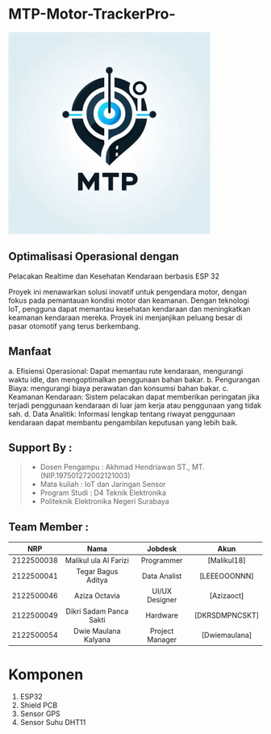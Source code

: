 # MTP-Motor-TrackerPro-
<!DOCTYPE html>
<html lang="id">
<head>
    <meta charset="UTF-8">
    <meta name="viewport" content="width=device-width, initial-scale=1.0">
    <meta http-equiv="X-UA-Compatible" content="ie=edge">
    <img src= "Logo MTP.jpeg"  width = 400>

</head>

## Optimalisasi Operasional dengan
Pelacakan Realtime dan Kesehatan
Kendaraan berbasis ESP 32

Proyek ini menawarkan solusi inovatif untuk pengendara motor, dengan fokus pada pemantauan kondisi motor dan keamanan. Dengan teknologi IoT, pengguna dapat memantau kesehatan kendaraan dan meningkatkan keamanan kendaraan mereka. Proyek ini menjanjikan peluang besar di pasar otomotif yang terus berkembang.

## Manfaat
a. Efisiensi Operasional: Dapat memantau rute kendaraan, mengurangi waktu idle, dan mengoptimalkan penggunaan bahan bakar.
b. Pengurangan Biaya: mengurangi biaya perawatan dan konsumsi bahan bakar.
c. Keamanan Kendaraan: Sistem pelacakan dapat memberikan peringatan jika terjadi penggunaan kendaraan di luar jam kerja atau penggunaan yang tidak sah. 
d. Data Analitik: Informasi lengkap tentang riwayat penggunaan kendaraan dapat membantu pengambilan keputusan yang lebih baik.

## Support By :
>- Dosen Pengampu : Akhmad Hendriawan ST., MT. (NIP.197501272002121003)
>- Mata kuliah : IoT dan Jaringan Sensor
>- Program Studi : D4 Teknik Elektronika
>- Politeknik Elektronika Negeri Surabaya<br>

## Team Member :
|      NRP      |       Nama      |    Jobdesk    |   Akun |
| :-----------:|:----------------:| :------------:| :-----:|
| 2122500038    | Malikul ula Al Farizi  | Programmer       | [Malikul18]
| 2122500041    | Tegar Bagus Aditya         |   Data Analist  | [LEEEOOONNN]
| 2122500046    | Aziza Octavia         |    UI/UX Designer      | [Azizaoct]
| 2122500049    | Dikri Sadam Panca Sakti                | Hardware | [DKRSDMPNCSKT]
| 2122500054    | Dwie Maulana Kalyana               | Project Manager     | [Dwiemaulana]


# Komponen
1. ESP32
2. Shield PCB
3. Sensor GPS
4. Sensor Suhu DHT11
